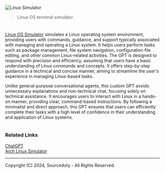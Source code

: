 ![Linux Simulator](https://github.com/user-attachments/assets/aed47453-5861-4487-b57c-562b492460e8)

> Linux OS terminal simulator.

#

[Linux OS Simulator](https://chatgpt.com/g/g-i4BbAiInr-linux-simulator) simulates a Linux operating system environment, providing users with commands, guidance, and support typically associated with managing and operating a Linux system. It helps users perform tasks such as package management, file system navigation, configuration file editing, and other common Linux-related activities. The GPT is designed to respond with precision and efficiency, assuming that users have a basic understanding of Linux commands and concepts. It offers step-by-step guidance in a technical and concise manner, aiming to streamline the user's experience in managing Linux-based tasks.

Unlike general-purpose conversational agents, this custom GPT avoids unnecessary explanations and non-technical chat, focusing solely on technical assistance. It encourages users to interact with Linux in a hands-on manner, providing clear, command-based instructions. By following a minimalist and direct approach, this GPT ensures that users can efficiently complete their tasks with a high level of confidence in their understanding and application of Linux systems.

#
### Related Links

[ChatGPT](https://github.com/sourceduty/ChatGPT)
<br>
[Arch Linux Simulator](https://github.com/sourceduty/Arch_Linux_Sim)

***
Copyright (C) 2024, Sourceduty - All Rights Reserved.
